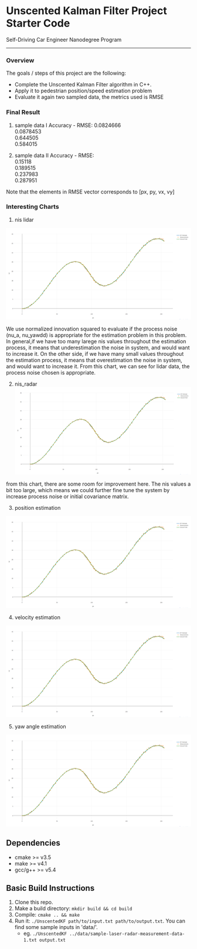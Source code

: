 # Unscented Kalman Filter Project Starter Code
Self-Driving Car Engineer Nanodegree Program

---

### Overview
The goals / steps of this project are the following:  

* Complete the Unscented Kalman Filter algorithm in C++.
* Apply it to pedestrian position/speed estimation problem 
* Evaluate it again two sampled data, the metrics used is RMSE

### Final Result

1. sample data I
Accuracy - RMSE: 
0.0824666  
0.0878453  
0.644505  
0.584015  

2. sample data II
Accuracy - RMSE:  
0.15118  
0.189515  
0.237983  
0.287951  

Note that the elements in RMSE vector corresponds to [px, py, vx, vy]  

### Interesting Charts

1. nis lidar

![nis lidar](https://github.com/LevinJ/CarND-Extended-Kalman-Filter-Project/blob/master/pedestrian_tracking_2.png)

We use normalized innovation squared to evaluate if the process noise (nu_a, nu_yawdd) is appropriate for the estimation problem in this problem. In general,if we have too many larege nis values throughout the estimation process, it means that underestimation the noise in system, and would want to increase it. On the other side, if we have many small values throughout the estimation process, it means that overestimation the noise in system, and would want to increase it. From this chart, we can see for lidar data, the process noise chosen is appropriate.  

2. nis_radar
![nis_radar](https://github.com/LevinJ/CarND-Extended-Kalman-Filter-Project/blob/master/pedestrian_tracking_2.png)

from this chart, there are some room for improvement here. The nis values a bit too large, which means we could further fine tune the system by increase process noise or initial covariance matrix.  

3. position estimation  

![position estimation](https://github.com/LevinJ/CarND-Extended-Kalman-Filter-Project/blob/master/pedestrian_tracking_2.png)

4. velocity estimation

![velocity estimation](https://github.com/LevinJ/CarND-Extended-Kalman-Filter-Project/blob/master/pedestrian_tracking_2.png)

5. yaw angle estimation

![yaw angle estimation](https://github.com/LevinJ/CarND-Extended-Kalman-Filter-Project/blob/master/pedestrian_tracking_2.png)


## Dependencies

* cmake >= v3.5
* make >= v4.1
* gcc/g++ >= v5.4

## Basic Build Instructions

1. Clone this repo.
2. Make a build directory: `mkdir build && cd build`
3. Compile: `cmake .. && make`
4. Run it: `./UnscentedKF path/to/input.txt path/to/output.txt`. You can find
   some sample inputs in 'data/'.
    - eg. `./UnscentedKF ../data/sample-laser-radar-measurement-data-1.txt output.txt`
